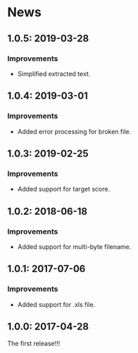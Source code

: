# News

## 1.0.5: 2019-03-28

### Improvements

  * Simplified extracted text.

## 1.0.4: 2019-03-01

### Improvements

  * Added error processing for broken file.

## 1.0.3: 2019-02-25

### Improvements

  * Added support for target score.

## 1.0.2: 2018-06-18

### Improvements

  * Added support for multi-byte filename.

## 1.0.1: 2017-07-06

### Improvements

  * Added support for .xls file.

## 1.0.0: 2017-04-28

The first release!!!
